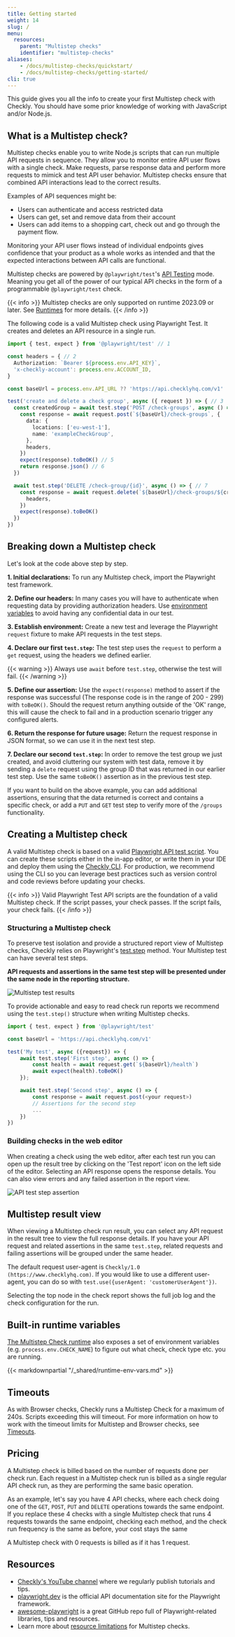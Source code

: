 ```yaml
---
title: Getting started
weight: 14
slug: /
menu:
  resources:
    parent: "Multistep checks"
    identifier: "multistep-checks"
aliases:
    - /docs/multistep-checks/quickstart/
    - /docs/multistep-checks/getting-started/
cli: true
---
```


This guide gives you all the info to create your first Multistep check with Checkly. You should have some prior
knowledge of working with JavaScript and/or Node.js.

## What is a Multistep check?

Multistep checks enable you to write Node.js scripts that can run multiple API requests in sequence. They allow you to monitor entire API user flows with a single check. Make requests, parse response data and perform more requests to mimick and test API user behavior. Multistep checks ensure that combined API interactions lead to the correct results.

Examples of API sequences might be:

* Users can authenticate and access restricted data
* Users can get, set and remove data from their account
* Users can add items to a shopping cart, check out and go through the payment flow.

Monitoring your API user flows instead of individual endpoints gives confidence that your product as a whole works as intended and that the expected interactions between API calls are functional.

Multistep checks are powered by `@playwright/test`'s [API Testing](https://playwright.dev/docs/api-testing) mode. Meaning you get all of the power of our typical API checks in the form of a programmable `@playwright/test` check.

{{< info >}}
Multistep checks are only supported on runtime 2023.09 or later. See [Runtimes](/docs/runtimes) for more details.
{{< /info >}}

The following code is a valid Multistep check using Playwright Test. It creates and deletes an API resource in a single run.

```ts
import { test, expect } from '@playwright/test' // 1

const headers = { // 2
  Authorization: `Bearer ${process.env.API_KEY}`,
  'x-checkly-account': process.env.ACCOUNT_ID,
}

const baseUrl = process.env.API_URL ?? 'https://api.checklyhq.com/v1'

test('create and delete a check group', async ({ request }) => { // 3
  const createdGroup = await test.step('POST /check-groups', async () => { // 4
    const response = await request.post(`${baseUrl}/check-groups`, {
      data: {
        locations: ['eu-west-1'],
        name: 'exampleCheckGroup',
      },
      headers,
    })
    expect(response).toBeOK() // 5
    return response.json() // 6
  })

  await test.step('DELETE /check-group/{id}', async () => { // 7
    const response = await request.delete(`${baseUrl}/check-groups/${createdGroup.id}`, {
      headers,
    })
    expect(response).toBeOK()
  })
})
```

## Breaking down a Multistep check

Let's look at the code above step by step.

**1. Initial declarations:** To run any Multistep check, import the Playwright test framework.

**2. Define our headers:** In many cases you will have to authenticate when requesting data by providing authorization headers. Use [environment variables](/docs/browser-checks/variables/) to avoid having any confidential data in our test.

**3. Establish environment:** Create a new test and leverage the Playwright `request` fixture to make API requests in the test steps.

**4. Declare our first `test.step`:** The test step uses the `request` to perform a `get` request, using the headers we defined earlier.

{{< warning >}}
Always use `await` before `test.step`, otherwise the test will fail.
{{< /warning >}}

**5. Define our assertion:** Use the `expect(response)` method to assert if the response was successful (The response code is in the range of 200 - 299) with `toBeOK()`. Should the request return anything outside of the 'OK' range, this will cause the check to fail and in a production scenario trigger any configured alerts.

**6. Return the response for future usage:** Return the request response in JSON format, so we can use it in the next test step.

**7. Declare our second `test.step`:** In order to remove the test group we just created, and avoid cluttering our system with test data, remove it by sending a `delete` request using the group ID that was returned in our earlier test step. Use the same `toBeOK()` assertion as in the previous test step.

If you want to build on the above example, you can add additional assertions, ensuring that the data returned is correct and contains a specific check, or add a `PUT` and `GET` test step to verify more of the `/groups` functionality.

## Creating a Multistep check

A valid Multistep check is based on a valid [Playwright API test script](https://playwright.dev/docs/api-testing). You can create these scripts either in the in-app editor, or write them in your IDE and deploy them using the [Checkly CLI](https://www.checklyhq.com/docs/cli/). For production, we recommend using the CLI so you can leverage best practices such as version control and code reviews before updating your checks.

{{< info >}}
Valid Playwright Test API scripts are the foundation of a valid Multistep check. If the script passes, your check passes.
If the script fails, your check fails.
{{< /info >}}

### Structuring a Multistep check

To preserve test isolation and provide a structured report view of Multistep checks, Checkly relies on Playwright's [test.step](https://playwright.dev/docs/api/class-test#test-step) method. Your Multistep test can have several test steps.

**API requests and assertions in the same test step will be presented under the same node in the reporting structure.**

![Multistep test results](/docs/images/multistep-api-checks/test-results.jpg)

To provide actionable and easy to read check run reports we recommend using the `test.step()` structure when writing Multistep checks.

```ts
import { test, expect } from '@playwright/test'

const baseUrl = 'https://api.checklyhq.com/v1'

test('My test', async ({request}) => {
    await test.step('First step', async () => {
        const health = await request.get(`${baseUrl}/health`)
        await expect(health).toBeOK()
    });

    await test.step('Second step', async () => {
        const response = await request.post(<your request>)
        // Assertions for the second step
        ...
    })
})
```

### Building checks in the web editor

When creating a check using the web editor, after each test run you can open up the result tree by clicking on the 'Test report' icon on the left side of the editor. Selecting an API response opens the response details. You can also view errors and any failed assertion in the report view.

![API test step assertion](/docs/images/multistep-api-checks/test-step-assertion.jpg)

## Multistep result view

When viewing a Multistep check run result, you can select any API request in the result tree to view the full response details. If you have your API request and related assertions in the same `test.step`, related requests and failing assertions will be grouped under the same header.

The default request user-agent is `Checkly/1.0 (https://www.checklyhq.com)`.
If you would like to use a different user-agent, you can do so with `test.use({userAgent: 'customerUserAgent'})`.

Selecting the top node in the check report shows the full job log and the check configuration for the run.

## Built-in runtime variables

[The Multistep Check runtime](/docs/runtimes/) also exposes a set of environment variables (e.g. `process.env.CHECK_NAME`)
to figure out what check, check type etc. you are running.

{{< markdownpartial "/_shared/runtime-env-vars.md" >}}

## Timeouts
As with Browser checks, Checkly runs a Multistep Check for a maximum of 240s. Scripts exceeding this will timeout. For more information on how to work with the timeout limits for Multistep and Browser checks, see [Timeouts](/docs/browser-checks/timeouts).


## Pricing

A Multistep check is billed based on the number of requests done per check run. Each request in a Multistep check run is billed as a single regular API check run, as they are performing the same basic operation.

As an example, let's say you have 4 API checks, where each check doing one of the `GET`, `POST`, `PUT` and `DELETE` operations towards the same endpoint. If you replace these 4 checks with a single Multistep check that runs 4 requests towards the same endpoint, checking each method, and the check run frequency is the same as before, your cost stays the same

A Multistep check with 0 requests is billed as if it has 1 request.

## Resources

- [Checkly's YouTube channel](https://www.youtube.com/@ChecklyHQ) where we regularly publish tutorials and tips.
- [playwright.dev](https://playwright.dev/) is the official API documentation site for the Playwright framework.
- [awesome-playwright](https://github.com/mxschmitt/awesome-playwright) is a great GitHub repo full of
Playwright-related libraries, tips and resources.
- Learn more about [resource limitations](/docs/runtimes/specs/#resource-limitations) for Multistep checks.
